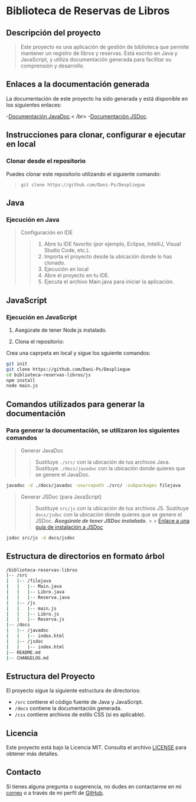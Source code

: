 # Biblioteca de Reservas de Libros

## Descripción del proyecto

> Este proyecto es una aplicación de gestión de biblioteca que permite mantener un registro de libros y reservas.
> Está escrito en Java y JavaScript, y utiliza documentación generada para facilitar su comprensión y desarrollo.

## Enlaces a la documentación generada

La documentación de este proyecto ha sido generada y está disponible en los siguientes enlaces:

-[Documentación JavaDoc](./docs/javadoc/index.html).< /br> -[Documentación JSDoc](./docs/jsdoc/index.html).

## Instrucciones para clonar, configurar e ejecutar en local

### Clonar desde el repositorio

Puedes clonar este repositorio utilizando el siguiente comando:

> `git clone https://github.com/Dani-Ps/Despliegue`

## Java

### **Ejecución en Java**

> Configuración en IDE
>
> > 1. Abre tu IDE favorito (por ejemplo, Eclipse, IntelliJ, Visual Studio Code, etc.).
> > 2. Importa el proyecto desde la ubicación donde lo has clonado.
> > 3. Ejecución en local
> > 4. Abre el proyecto en tu IDE.
> > 5. Ejecuta el archivo Main.java para iniciar la aplicación.

## JavaScript

### **Ejecución en JavaScript**

1. Asegúrate de tener Node.js instalado.

2. Clona el repositorio:

Crea una caprpeta en local y sigue los sguiente comandos:

```bash
git init
git clone https://github.com/Dani-Ps/Despliegue
cd biblioteca-reservas-libros/js
npm install
node main.js
```

## Comandos utilizados para generar la documentación

### Para generar la documentación, se utilizaron los siguientes comandos

> Generar JavaDoc
>
> > Sustituye `./src/` con la ubicación de tus archivos Java.
> > Sustituye `./docs/javadoc` con la ubicación donde quieres que se genere el JavaDoc.

```bash
javadoc -d ./docs/javadoc -sourcepath ./src/ -subpackages filejava
```

> Generar JSDoc (para JavaScript)
>
> > Sustituye `src/js` con la ubicación de tus archivos JS.
> > Sustituye `docs/jsdoc` con la ubicación donde quieres que se genere el JSDoc.
> > **_Asegúrate de tener JSDoc instalado._** > > [Enlace a una guía de instalación a JSDoc](https://gist.github.com/m-coding/1a7fce771ab0b82904d6)

```bash
jsdoc src/js -d docs/jsdoc
```

## Estructura de directorios en formato árbol

```bash
/biblioteca-reservas-libros
|-- /src
|   |-- /filejava
|   |   |-- Main.java
|   |   |-- Libro.java
|   |   |-- Reserva.java
|   |-- /js
|   |   |-- main.js
|   |   |-- Libro.js
|   |   |-- Reserva.js
|-- /docs
|   |-- /javadoc
|   |   |-- index.html
|   |-- /jsdoc
|   |   |-- index.html
|-- README.md
|-- CHANGELOG.md
```

## Estructura del Proyecto

El proyecto sigue la siguiente estructura de directorios:

- `/src` contiene el código fuente de Java y JavaScript.
- `/docs` contiene la documentación generada.
- `/css` contiene archivos de estilo CSS (si es aplicable).

## Licencia

Este proyecto está bajo la Licencia MIT. Consulta el archivo [LICENSE](LICENSE) para obtener más detalles.

## Contacto

Si tienes alguna pregunta o sugerencia, no dudes en contactarme en mi [correo](dperser837@g.educaand.es) o a través de mi perfil de [GitHub](https://github.com/Dani-Ps).
